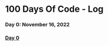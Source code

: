 # 100 Days Of Code - Log

### Day 0: November 16, 2022 
<!--##### (delete me or comment me out)-->

### [Day 0](/Day%200/Day0.md)

